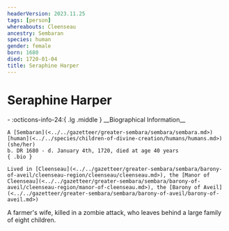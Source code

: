```yaml
---
headerVersion: 2023.11.25
tags: [person]
whereabouts: Cleenseau
ancestry: Sembaran
species: human
gender: female
born: 1680
died: 1720-01-04
title: Seraphine Harper
---
```

# Seraphine Harper
<div class="grid cards ext-narrow-margin ext-one-column" markdown>
- :octicons-info-24:{ .lg .middle } __Biographical Information__

    A [Sembaran](<../../gazetteer/greater-sembara/sembara/sembara.md>) [human](<../../species/children-of-divine-creation/humans/humans.md>) (she/her)  
    b. DR 1680 - d. January 4th, 1720, died at age 40 years  
    { .bio }

    Lived in [Cleenseau](<../../gazetteer/greater-sembara/sembara/barony-of-aveil/cleenseau-region/cleenseau/cleenseau.md>), the [Manor of Cleenseau](<../../gazetteer/greater-sembara/sembara/barony-of-aveil/cleenseau-region/manor-of-cleenseau.md>), the [Barony of Aveil](<../../gazetteer/greater-sembara/sembara/barony-of-aveil/barony-of-aveil.md>)
</div>


A farmer's wife, killed in a zombie attack, who leaves behind a large family of eight children.